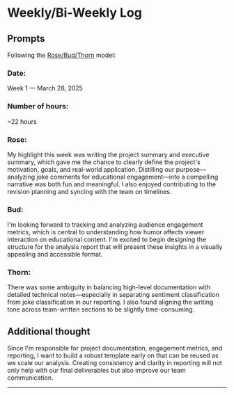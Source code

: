 # Weekly/Bi-Weekly Log

## Prompts
Following the [Rose/Bud/Thorn](https://www.panoramaed.com/blog/rose-bud-thorn-activity-and-worksheet#:~:text=%22Rose%2C%20Bud%2C%20Thorn%22%20is%20a%20mindful%20design%2D,day%2C%20week%2C%20or%20month.) model:

### Date: 
Week 1 — March 28, 2025 

### Number of hours: 
~22 hours

### Rose:
My highlight this week was writing the project summary and executive summary, which gave me the chance to clearly define the project's motivation, goals, and real-world application. Distilling our purpose—analyzing joke comments for educational engagement—into a compelling narrative was both fun and meaningful. I also enjoyed contributing to the revision planning and syncing with the team on timelines.

### Bud: 
I'm looking forward to tracking and analyzing audience engagement metrics, which is central to understanding how humor affects viewer interaction on educational content. I'm excited to begin designing the structure for the analysis report that will present these insights in a visually appealing and accessible format.

### Thorn: 
There was some ambiguity in balancing high-level documentation with detailed technical notes—especially in separating sentiment classification from joke classification in our reporting. I also found aligning the writing tone across team-written sections to be slightly time-consuming.

## Additional thought
Since I'm responsible for project documentation, engagement metrics, and reporting, I want to build a robust template early on that can be reused as we scale our analysis. Creating consistency and clarity in reporting will not only help with our final deliverables but also improve our team communication.

---


